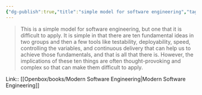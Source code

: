 ```yaml
---
{"dg-publish":true,"title":"simple model for software engineering","tags":["quotes"],"date":"2023-09-14T10:52:42+04:00","modified_at":"2023-10-27T22:38:36+04:00","alias":"simple model for software engineering","dg-path":"/quotes/202309141052.md","permalink":"/quotes/202309141052/","dgPassFrontmatter":true}
---
```



> This is a simple model for software engineering, but one that it is difficult to apply. It is simple in that there are ten fundamental ideas in two groups and then a few tools like testability, deployability, speed, controlling the variables, and continuous delivery that can help us to achieve those fundamentals, and that is all that there is. However, the implications of these ten things are often thought-provoking and complex so that can make them difficult to apply.

Link:: [[Openbox/books/Modern Software Engineering|Modern Software Engineering]]
